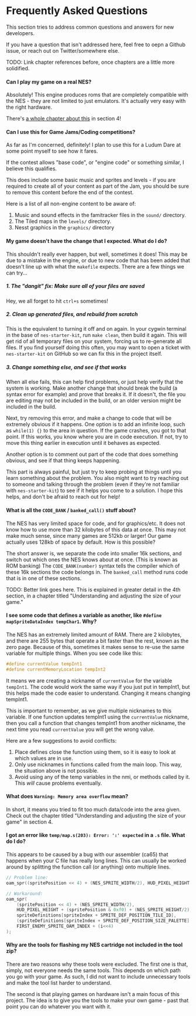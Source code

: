 # Frequently Asked Questions

This section tries to address common questions and answers for new developers.

If you have a question that isn't addressed here, feel free to oepn a Github issue, or reach out on
Twitter/somewhere else.

TODO: Link chapter references before, once chapters are a little more solidified.

#### Can I play my game on a real NES?

Absolutely! This engine produces roms that are completely compatible with the NES - they are not limited
to just emulators. It's actually very easy with the right hardware.

There's [a whole chapter about this](../section_4/real_nes.md) in section 4! 

#### Can I use this for Game Jams/Coding competitions?

As far as I'm concerned, definitely! I plan to use this for a Ludum Dare at some point myself to see
how it fares.

If the contest allows "base code", or "engine code" or something similar, I believe this qualifies.

This does include some basic music and sprites and levels - if you are required to create
all of your content as part of the Jam, you should be sure to remove this content before the end
of the contest.

Here is a list of all non-engine content to be aware of: 

1. Music and sound effects in the famitracker files in the `sound/` directory.
2. The Tiled maps in the `levels/` directory.
3. Nesst graphics in the `graphics/` directory

#### My game doesn't have the change that I expected. What do I do?

This shouldn't really ever happen, but well, sometimes it does! This may be due to a mistake in the engine, or
due to new code that has been added that doesn't line up with what the `makefile` expects. There are a few things
we can try...

##### 1. The "dangit" fix: Make sure all of your files are saved

Hey, we all forget to hit `ctrl+s` sometimes!

##### 2. Clean up generated files, and rebuild from scratch

This is the equivalent to turning it off and on again. In your cygwin terminal in the base of `nes-starter-kit`,
run `make clean`, then build it again. This will get rid of all temporary files on your system, forcing us to
re-generate all files. If you find yourself doing this often, you may want to open a ticket with
`nes-starter-kit` on GitHub so we can fix this in the project itself.

##### 3. Change something else, and see if that works

When all else fails, this can help find problems, or just help verify that the system is working. Make another change
that should break the build (a syntax error for example) and prove that breaks it. If it doesn't, the file you are
editing may not be included in the build, or an older version might be included in the build.

Next, try removing this error, and make a change to code that will be extremely obvious if it happens. One option is
to add an infinite loop, such as `while(1) {}` to the area in question. If the game crashes, you got to that point. 
If this works, you know where you are in code execution. If not, try to move this thing earlier in execution until it
behaves as expected.

Another option is to comment out part of the code that does something obvious, and see if that thing keeps happening.

This part is always painful, but just try to keep probing at things until you learn something about the problem. You
also might want to try reaching out to someone and talking through the problem (even if they're not familiar with
`nes-starter-kit`) to see if it helps you come to a solution. I hope this helps, and don't be afraid to reach out for
help!

#### What is all the `CODE_BANK` / `banked_call()` stuff about?

The NES has very limited space for code, and for graphics/etc. It does not know how to use more than 32 
kilobytes of this data at once. This may not make much sense, since many games are 512kb or 
larger! Our game actually uses 128kb of space by default. How is this possible?

The short answer is, we separate the code into smaller 16k sections, and switch out which ones the
NES knows about at once. (This is known as ROM banking) The `CODE_BANK(number)` syntax tells the compiler
which of these 16k sections the code belongs in. The `banked_call` method runs code that is in one of
these sections.

TODO: Better link goes here.
This is explained in greater detail in the 4th section, in a chapter titled "Understanding and adjusting 
the size of your game."

#### I see some code that defines a variable as another, like `#define mapSpriteDataIndex tempChar1`. Why?

The NES has an extremely limited amount of RAM. There are 2 kilobytes, and there are 255 bytes that operate
a bit faster than the rest, known as the zero page. Because of this, sometimes it makes sense to re-use the
same variable for multiple things. When you see code like this: 

```C
#define currentValue tempInt1
#define currentMemoryLocation tempInt2
```

It means we are creating a nickname of `currentValue` for the variable `tempInt1`. The code would work the same way
if you just put in tempInt1, but this helps made the code easier to understand. Changing it means changing tempInt1.

This is important to remember, as we give multiple nicknames to this variable. If one function updates tempInt1 using
the `currentValue` nickname, then you call a function that changes tempInt1 from another nickname, the next time you
read `currentValue` you will get the wrong value.

Here are a few suggestions to avoid conflicts: 
1. Place defines close the function using them, so it is easy to look at which values are in use.
2. Only use nicknames in functions called from the main loop. This way, the situation above is not possible.
3. Avoid using any of the temp variables in the nmi, or methods called by it. This *will* cause problems eventually.

#### What does `Warning: Memory area overflow` mean?

In short, it means you tried to fit too much data/code into the area given. Check out the chapter titled
"Understanding and adjusting the size of your game" in section 4. 

#### I got an error like `temp/map.s(203): Error: ':' expected` in a `.s` file. What do I do?

This appears to be caused by a bug with our assembler (ca65) that happens when your C file has 
really long lines. This can usually be worked around by splitting the function call (or anything)
onto multiple lines. 

```c
// Problem line: 
oam_spr((spritePosition << 4) + (NES_SPRITE_WIDTH/2), HUD_PIXEL_HEIGHT + (spritePosition & 0xf0) + (NES_SPRITE_HEIGHT/2), spriteDefinitions[spriteIndex + SPRITE_DEF_POSITION_TILE_ID], (spriteDefinitions[spriteIndex + SPRITE_DEF_POSITION_SIZE_PALETTE] & SPRITE_PALETTE_MASK) >> 6 , FIRST_ENEMY_SPRITE_OAM_INDEX + (i<<4));

// Workaround:
oam_spr(
    (spritePosition << 4) + (NES_SPRITE_WIDTH/2), 
    HUD_PIXEL_HEIGHT + (spritePosition & 0xf0) + (NES_SPRITE_HEIGHT/2), 
    spriteDefinitions[spriteIndex + SPRITE_DEF_POSITION_TILE_ID], 
    (spriteDefinitions[spriteIndex + SPRITE_DEF_POSITION_SIZE_PALETTE] & SPRITE_PALETTE_MASK) >> 6, 
    FIRST_ENEMY_SPRITE_OAM_INDEX + (i<<4)
);

```

#### Why are the tools for flashing my NES cartridge not included in the tool zip?

There are two reasons why these tools were excluded. The first one is that, simply, not everyone 
needs the same tools. This depends on which path you go with your game. As such, I did not want
to include unnecessary tools and make the tool list harder to understand.

The second is that playing games on hardware isn't a main focus of this project. The idea is to 
give you the tools to make your own game - past that point you can do whatever you want with it.
